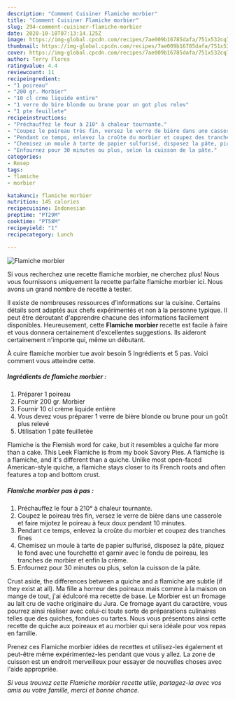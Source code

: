 ```yaml
---
description: "Comment Cuisiner Flamiche morbier"
title: "Comment Cuisiner Flamiche morbier"
slug: 294-comment-cuisiner-flamiche-morbier
date: 2020-10-18T07:13:14.125Z
image: https://img-global.cpcdn.com/recipes/7ae009b16785dafa/751x532cq70/flamiche-morbier-photo-principale-de-la-recette.jpg
thumbnail: https://img-global.cpcdn.com/recipes/7ae009b16785dafa/751x532cq70/flamiche-morbier-photo-principale-de-la-recette.jpg
cover: https://img-global.cpcdn.com/recipes/7ae009b16785dafa/751x532cq70/flamiche-morbier-photo-principale-de-la-recette.jpg
author: Terry Flores
ratingvalue: 4.4
reviewcount: 11
recipeingredient:
- "1 poireau"
- "200 gr. Morbier"
- "10 cl crme liquide entire"
- "1 verre de bire blonde ou brune pour un got plus relev"
- "1 pte feuillete"
recipeinstructions:
- "Préchauffez le four à 210° à chaleur tournante."
- "Coupez le poireau très fin, versez le verre de bière dans une casserole et faire mijotez le poireau à feux doux pendant 10 minutes."
- "Pendant ce temps, enlevez la croûte du morbier et coupez des tranches fines"
- "Chemisez un moule à tarte de papier sulfurisé, disposez la pâte, piquez le fond avec une fourchette et garnir avec le fondu de poireau, les tranches de morbier et enfin la crème."
- "Enfournez pour 30 minutes ou plus, selon la cuisson de la pâte."
categories:
- Resep
tags:
- flamiche
- morbier

katakunci: flamiche morbier 
nutrition: 145 calories
recipecuisine: Indonesian
preptime: "PT29M"
cooktime: "PT58M"
recipeyield: "1"
recipecategory: Lunch

---
```



![Flamiche morbier](https://img-global.cpcdn.com/recipes/7ae009b16785dafa/751x532cq70/flamiche-morbier-photo-principale-de-la-recette.jpg)

Si vous recherchez une recette flamiche morbier, ne cherchez plus! Nous vous fournissons uniquement la recette parfaite flamiche morbier ici. Nous avons un grand nombre de recette à tester.

Il existe de nombreuses ressources d'informations sur la cuisine. Certains détails sont adaptés aux chefs expérimentés et non à la personne typique. Il peut être déroutant d'apprendre chacune des informations facilement disponibles. Heureusement, cette <strong> Flamiche morbier </strong> recette est facile à faire et vous donnera certainement d'excellentes suggestions. Ils aideront certainement n'importe qui, même un débutant.

<!--inarticleads1-->

À cuire flamiche morbier tue avoir besoin 5 Ingrédients et 5 pas. Voici comment vous atteindre cette.

##### Ingrédients de flamiche morbier :

1. Préparer 1 poireau
1. Fournir 200 gr. Morbier
1. Fournir 10 cl crème liquide entière
1. Vous devez vous préparer 1 verre de bière blonde ou brune pour un goût plus relevé
1. Utilisation 1 pâte feuilletée


Flamiche is the Flemish word for cake, but it resembles a quiche far more than a cake. This Leek Flamiche is from my book Savory Pies. A flamiche is a flamiche, and it&#39;s different than a quiche. Unlike most open-faced American-style quiche, a flamiche stays closer to its French roots and often features a top and bottom crust. 

<!--inarticleads2-->

##### Flamiche morbier pas à pas :

1. Préchauffez le four à 210° à chaleur tournante.
1. Coupez le poireau très fin, versez le verre de bière dans une casserole et faire mijotez le poireau à feux doux pendant 10 minutes.
1. Pendant ce temps, enlevez la croûte du morbier et coupez des tranches fines
1. Chemisez un moule à tarte de papier sulfurisé, disposez la pâte, piquez le fond avec une fourchette et garnir avec le fondu de poireau, les tranches de morbier et enfin la crème.
1. Enfournez pour 30 minutes ou plus, selon la cuisson de la pâte.


Crust aside, the differences between a quiche and a flamiche are subtle (if they exist at all). Ma fille a horreur des poireaux mais comme à la maison on mange de tout, j&#39;ai édulcoré ma recette de base. Le Morbier est un fromage au lait cru de vache originaire du Jura. Ce fromage ayant du caractère, vous pourrez ainsi réaliser avec celui-ci toute sorte de préparations culinaires telles que des quiches, fondues ou tartes. Nous vous présentons ainsi cette recette de quiche aux poireaux et au morbier qui sera idéale pour vos repas en famille. 

<!--inarticleads1-->

<p>
Prenez ces Flamiche morbier idées de recettes et utilisez-les également et peut-être même expérimentez-les pendant que vous y allez. La zone de cuisson est un endroit merveilleux pour essayer de nouvelles choses avec l'aide appropriée.
</p>

<p>
<i>Si vous trouvez cette Flamiche morbier recette utile, partagez-la avec vos amis ou votre famille, merci et bonne chance.</i>
</p>
